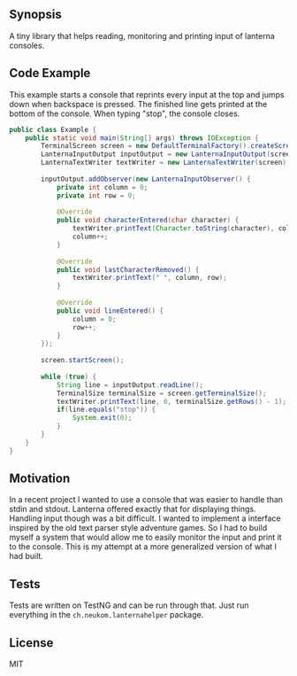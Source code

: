 ## Synopsis

A tiny library that helps reading, monitoring and printing input of lanterna consoles.

## Code Example

This example starts a console that reprints every input at the top and jumps down when backspace is pressed.
The finished line gets printed at the bottom of the console.
When typing "stop", the console closes.
```java
public class Example {
    public static void main(String[] args) throws IOException {
        TerminalScreen screen = new DefaultTerminalFactory().createScreen();
        LanternaInputOutput inputOutput = new LanternaInputOutput(screen.getTerminal());
        LanternaTextWriter textWriter = new LanternaTextWriter(screen);
 
        inputOutput.addObserver(new LanternaInputObserver() {
            private int column = 0;
            private int row = 0;
 
            @Override
            public void characterEntered(char character) {
                textWriter.printText(Character.toString(character), column, row);
                column++;
            }
 
            @Override
            public void lastCharacterRemoved() {
                textWriter.printText(" ", column, row);
            }
 
            @Override
            public void lineEntered() {
                column = 0;
                row++;
            }
        });
 
        screen.startScreen();
 
        while (true) {
            String line = inputOutput.readLine();
            TerminalSize terminalSize = screen.getTerminalSize();
            textWriter.printText(line, 0, terminalSize.getRows() - 1);
            if(line.equals("stop")) {
                System.exit(0);
            }
        }
    }
}
```

## Motivation

In a recent project I wanted to use a console that was easier to handle than stdin and stdout. Lanterna offered exactly
that for displaying things. Handling input though was a bit difficult. I wanted to implement a interface inspired by
the old text parser style adventure games. So I had to build myself a system that would allow me to easily monitor
the input and print it to the console. This is my attempt at a more generalized version of what I had built.

## Tests

Tests are written on TestNG and can be run through that. Just run everything in the `ch.neukom.lanternahelper` package.

## License

MIT